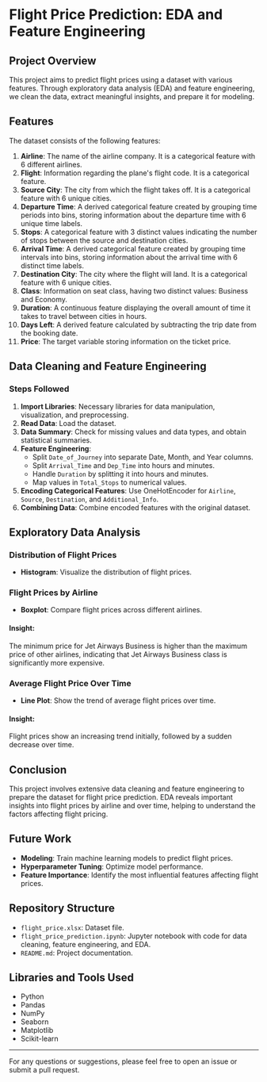 # Flight Price Prediction: EDA and Feature Engineering

## Project Overview

This project aims to predict flight prices using a dataset with various features. Through exploratory data analysis (EDA) and feature engineering, we clean the data, extract meaningful insights, and prepare it for modeling.

## Features

The dataset consists of the following features:

1. **Airline**: The name of the airline company. It is a categorical feature with 6 different airlines.
2. **Flight**: Information regarding the plane's flight code. It is a categorical feature.
3. **Source City**: The city from which the flight takes off. It is a categorical feature with 6 unique cities.
4. **Departure Time**: A derived categorical feature created by grouping time periods into bins, storing information about the departure time with 6 unique time labels.
5. **Stops**: A categorical feature with 3 distinct values indicating the number of stops between the source and destination cities.
6. **Arrival Time**: A derived categorical feature created by grouping time intervals into bins, storing information about the arrival time with 6 distinct time labels.
7. **Destination City**: The city where the flight will land. It is a categorical feature with 6 unique cities.
8. **Class**: Information on seat class, having two distinct values: Business and Economy.
9. **Duration**: A continuous feature displaying the overall amount of time it takes to travel between cities in hours.
10. **Days Left**: A derived feature calculated by subtracting the trip date from the booking date.
11. **Price**: The target variable storing information on the ticket price.

## Data Cleaning and Feature Engineering

### Steps Followed

1. **Import Libraries**: Necessary libraries for data manipulation, visualization, and preprocessing.
2. **Read Data**: Load the dataset.
3. **Data Summary**: Check for missing values and data types, and obtain statistical summaries.
4. **Feature Engineering**:
   - Split `Date_of_Journey` into separate Date, Month, and Year columns.
   - Split `Arrival_Time` and `Dep_Time` into hours and minutes.
   - Handle `Duration` by splitting it into hours and minutes.
   - Map values in `Total_Stops` to numerical values.
5. **Encoding Categorical Features**: Use OneHotEncoder for `Airline`, `Source`, `Destination`, and `Additional_Info`.
6. **Combining Data**: Combine encoded features with the original dataset.

## Exploratory Data Analysis

### Distribution of Flight Prices

- **Histogram**: Visualize the distribution of flight prices.

### Flight Prices by Airline

- **Boxplot**: Compare flight prices across different airlines.

#### Insight: 

The minimum price for Jet Airways Business is higher than the maximum price of other airlines, indicating that Jet Airways Business class is significantly more expensive.

### Average Flight Price Over Time

- **Line Plot**: Show the trend of average flight prices over time.

#### Insight: 

Flight prices show an increasing trend initially, followed by a sudden decrease over time.

## Conclusion

This project involves extensive data cleaning and feature engineering to prepare the dataset for flight price prediction. EDA reveals important insights into flight prices by airline and over time, helping to understand the factors affecting flight pricing.

## Future Work

- **Modeling**: Train machine learning models to predict flight prices.
- **Hyperparameter Tuning**: Optimize model performance.
- **Feature Importance**: Identify the most influential features affecting flight prices.

## Repository Structure

- `flight_price.xlsx`: Dataset file.
- `flight_price_prediction.ipynb`: Jupyter notebook with code for data cleaning, feature engineering, and EDA.
- `README.md`: Project documentation.

## Libraries and Tools Used

- Python
- Pandas
- NumPy
- Seaborn
- Matplotlib
- Scikit-learn

---

For any questions or suggestions, please feel free to open an issue or submit a pull request.

